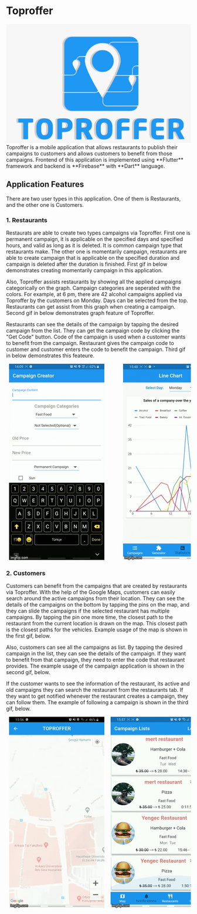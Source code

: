 # Toproffer
<img src="/assets/logo.jpeg?raw=true">  
Toproffer is a mobile application that allows restaurants to publish their campaigns to customers and allows customers to benefit from those campaigns. Frontend of this application is implemented using **Flutter** framework and backend is **Firebase** with **Dart** language. 

## Application Features 

There are two user types in this application. One of them is Restaurants, and the other one is Customers.

### 1. Restaurants 

 Restaurats are able to create two types campaigns via Toproffer. First one is permanent campaign, it is applicable on the specified days and specified hours, and valid as long as it is deleted. It is common campaign type that restaurants make. The other one is momentarily campaign, restaurants are able to create campaign that is applicable on the specified duration and campaign is deleted after the duration is finished. First gif in below demonstrates creating momentarily campaign in this application. 

 Also, Toproffer assists restaurants by showing all the applied campaigns categorically on the graph. Campaign categories are seperated with the colors. For example, at 6 pm, there are 42 alcohol campaigns applied via Toproffer by the customers on Monday. Days can be selected from the top. Restaurants can get assist from this graph when creating a campaign. Second gif in below demonstrates graph feature of Toproffer.
 
 Restaurants can see the details of the campaign by tapping the desired campaign from the list. They can get the campaign code by clicking the "Get Code" button. Code of the campaign is used when a customer wants to benefit from the campaign. Restaurant gives the campaign code to customer and customer enters the code to benefit the campaign. Third gif in below demonstrates this feateure.
 
<pre> <img src="/assets/46sgku.gif?raw=true">      <img src="/assets/46siau.gif?raw=true">       <img  src="/assets/46sjct.gif?raw=true"></pre>



### 2. Customers 
 
 Customers can benefit from the campaigns that are created by restaurants via Toproffer. With the help of the Google Maps, customers can easily search around the active campaigns from their location. They can see the details of the campaigns on the bottom by tapping the pins on the map, and they can slide the campaigns if the selected restaurant has multiple campaigns. By tapping the pin one more time, the closest path to the restaurant from the current location is drawn on the map. This closest path is the closest paths for the vehicles. Example usage of the map is shown in the first gif, below. 
 
 Also, customers can see all the campaigns as list. By tapping the desired campaign in the list, they can see the details of the campaign. If they want to benefit from that campaign, they need to enter the code that restaurant provides. The example usage of the campaign application is shown in the second gif, below.   
 
 If the customer wants to see the information of the restaurant, its active and old campaigns they can search the restaurant from the restaurants tab. If they want to get notified whenever the restaurant creates a campaign, they can follow them. The example of following a campaign is shown in the third gif, below. 
 
<pre> <img src="/assets/46sns8.gif?raw=true">  <img  src="/assets/46sons.gif?raw=true">  <img src="/assets/46soka.gif?raw=true">  </pre>


